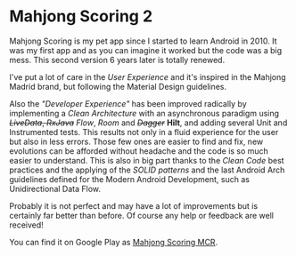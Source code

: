 # Mahjong Scoring 2

Mahjong Scoring is my pet app since I started to learn Android in 2010. It was my first app and as you can imagine it worked but the code was a big mess. This second version 6 years later is totally renewed. 

I've put a lot of care in the _User Experience_ and it's inspired in the Mahjong Madrid brand, but following the Material Design guidelines.

Also the _"Developer Experience"_ has been improved radically by implementing a *Clean Architecture* with an asynchronous paradigm using ~~*LiveData*, *RxJava*~~ *Flow*, *Room* and ~~*Dagger*~~ **Hilt**, and adding several Unit and Instrumented tests.
This results not only in a fluid experience for the user but also in less errors. Those few ones are easier to find and fix, new evolutions can be afforded without headache and the code is so much easier to understand. This is also in big part thanks to the *Clean Code* best practices and the applying of the *SOLID patterns* and the last Android Arch guidelines defined for the Modern Android Development, such as Unidirectional Data Flow.

Probably it is not perfect and may have a lot of improvements but is certainly far better than before.
Of course any help or feedback are well received!

You can find it on Google Play as [Mahjong Scoring MCR](https://play.google.com/store/apps/details?id=com.mahjongscoring.activities).
